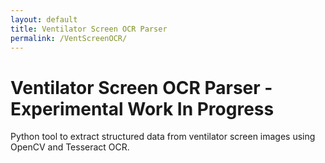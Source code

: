 ```yaml
---
layout: default
title: Ventilator Screen OCR Parser
permalink: /VentScreenOCR/
---
```


<div class="vent-content">
    <h1>Ventilator Screen OCR Parser - Experimental Work In Progress</h1>
    <p>Python tool to extract structured data from ventilator screen images using OpenCV and Tesseract OCR.</p>

    
</div>
